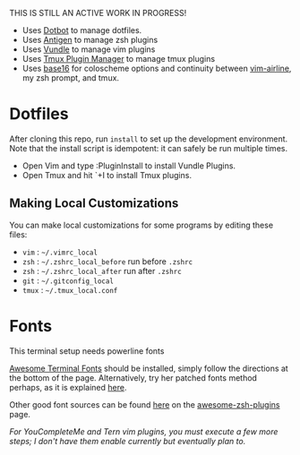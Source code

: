 [dotbot]: https://github.com/anishathalye/dotbot
[antigen]: https://github.com/zsh-users/antigen
[vundle]: https://github.com/VundleVim/Vundle.vim
[tpm]: https://github.com/tmux-plugins/tpm
[base16]: https://github.com/chriskempson/base16

THIS IS STILL AN ACTIVE WORK IN PROGRESS!


* Uses [Dotbot][dotbot] to manage dotfiles.
* Uses [Antigen][antigen] to manage zsh plugins
* Uses [Vundle][vundle] to manage vim plugins
* Uses [Tmux Plugin Manager][tpm] to manage tmux plugins<F24><F25>
* Uses [base16][base16] for coloscheme options and continuity between [vim-airline](https://github.com/vim-airline/vim-airline), my zsh prompt, and tmux.

Dotfiles
========

After cloning this repo, run `install` to set up the development environment. Note that the install script is idempotent: it can safely be run multiple times.

* Open Vim and type :PluginInstall to install Vundle Plugins.
* Open Tmux and hit `+I to install Tmux plugins.

Making Local Customizations
---------------------------

You can make local customizations for some programs by editing these files:

* `vim` : `~/.vimrc_local`
* `zsh` : `~/.zshrc_local_before` run before `.zshrc`
* `zsh` : `~/.zshrc_local_after` run after `.zshrc`
* `git` : `~/.gitconfig_local`
* `tmux` : `~/.tmux_local.conf`

Fonts
========

This terminal setup needs powerline fonts

[Awesome Terminal Fonts](https://github.com/gabrielelana/awesome-terminal-fonts) should be installed, simply follow the directions at the bottom of the page.  Alternatively, try her patched fonts method perhaps, as it is explained [here](https://github.com/arialdomartini/oh-my-git#install-the-patched-font).


Other good font sources can be found [here](https://github.com/unixorn/awesome-zsh-plugins#fonts) on the [awesome-zsh-plugins](https://github.com/unixorn/awesome-zsh-plugins) page.


*For YouCompleteMe and Tern vim plugins, you must execute a few more steps; I don't have them enable currently but eventually plan to.*
